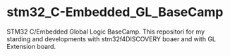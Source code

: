 # stm32_C-Embedded_GL_BaseCamp
STM32 C/Embedded Global Logic BaseCamp. 
This repositori for my starding and developments with stm32f4DISCOVERY boaer and with GL Extension board.
